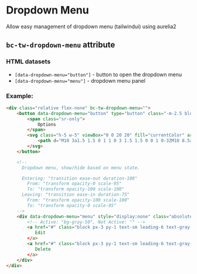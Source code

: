 # Dropdown Menu

Allow easy management of dropdown menu (tailwindui) using aurelia2

## `bc-tw-dropdown-menu` attribute

### HTML datasets

* `[data-dropdown-menu="button"]` - button to open the dropdown menu
* `[data-dropdown-menu="menu"]` - dropdown menu panel

### Example:

```html
<div class="relative flex-none" bc-tw-dropdown-menu="">
    <button data-dropdown-menu="button" type="button" class="-m-2.5 block p-2.5 text-gray-500 hover:text-gray-900" id="options-menu-button" aria-expanded="false" aria-haspopup="true">
        <span class="sr-only">
            Options
        </span>
        <svg class="h-5 w-5" viewBox="0 0 20 20" fill="currentColor" aria-hidden="true" data-slot="icon">
            <path d="M10 3a1.5 1.5 0 1 1 0 3 1.5 1.5 0 0 1 0-3ZM10 8.5a1.5 1.5 0 1 1 0 3 1.5 1.5 0 0 1 0-3ZM11.5 15.5a1.5 1.5 0 1 0-3 0 1.5 1.5 0 0 0 3 0Z" />
        </svg>
    </button>

    <!--
      Dropdown menu, show/hide based on menu state.

      Entering: "transition ease-out duration-100"
        From: "transform opacity-0 scale-95"
        To: "transform opacity-100 scale-100"
      Leaving: "transition ease-in duration-75"
        From: "transform opacity-100 scale-100"
        To: "transform opacity-0 scale-95"
    -->
    <div data-dropdown-menu="menu" style="display:none" class="absolute right-0 z-10 mt-2 w-32 origin-top-right rounded-md bg-white py-2 shadow-lg ring-1 ring-gray-900/5 focus:outline-none" role="menu" aria-orientation="vertical" aria-labelledby="options-menu-button" tabindex="-1">
        <!-- Active: "bg-gray-50", Not Active: "" -->
        <a href="#" class="block px-3 py-1 text-sm leading-6 text-gray-900 hover:bg-gray-50" role="menuitem" tabindex="-1"
           Edit
        </a>
        <a href="#" class="block px-3 py-1 text-sm leading-6 text-gray-900 hover:bg-gray-50" role="menuitem" tabindex="-1"
           Delete
        </a>
    </div>
</div>
```